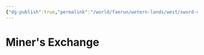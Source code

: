 ```yaml
---
{"dg-publish":true,"permalink":"/world/faerun/wetern-lands/west/sword-coast/phandalin/miner-s-exchange/"}
---
```



# Miner's Exchange